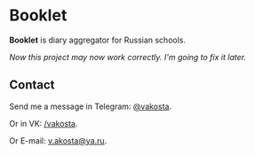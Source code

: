 # Booklet
**Booklet** is diary aggregator for Russian schools.

_Now this project may now work correctly. I'm going to fix it later._

## Contact
Send me a message in Telegram: [@vakosta](https://t.me/vakosta).

Or in VK: [/vakosta](https://vk.com/vakosta).

Or E-mail: [v.akosta@ya.ru](mailto:v.akosta@ya.ru).
